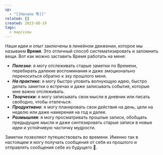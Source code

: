 ```yaml
---
up:
  - "[[Начало 🌎]]"
related: []
created: 2023-08-19
tags:
  - map/view
---
```

Наши идеи и опыт заключены в линейном движении, которое мы называем **Время**. Это отличный способ систематизировать и запомнить вещи. Вот как можно заставить Время работать на меня:

- ***Полезно***: я могу отслеживать старые заметки по Времени, перебирать далекие воспоминания и даже эмоционально переноситься обратно к эху прошлого меня.
- ***На практике***: я могу быстро уловить волнующую идею, быстро делать заметки о встречах и даже записывать события, которые мне важно отслеживать.
- ***Творчески***: я могу записывать свои мысли в дневник или писать свободно, чтобы отвлечься.
- ***Продуктивно***: я могу планировать свои действия на день, цели на неделю или даже намерения на год и далее.
- ***Размышляя***: я могу просматривать прошлые записи, обобщать предыдущие мысли и даже синтезировать старые записи в новые идеи и устойчивую частичку мудрости.

Заметки позволяют путешествовать во времени. Именно так в настоящем я могу получать сообщения от себя из прошлого и отправлять сообщения себе из будущего 🚀.
